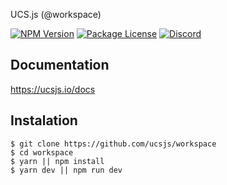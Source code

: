 UCS.js (@workspace)

<p align="left">
    <a href="https://www.npmjs.com/~ucsjs" target="_blank"><img src="https://img.shields.io/npm/v/@ucsjs/workspace.svg" alt="NPM Version" /></a>
    <a href="https://www.npmjs.com/~ucsjs" target="_blank"><img src="https://img.shields.io/npm/l/@ucsjs/workspace.svg" alt="Package License" /></a>
    <a href="https://discord.com/invite/XtUH9sJP" target="_blank"><img src="https://img.shields.io/badge/discord-online-brightgreen.svg" alt="Discord"/></a>
</p>

## Documentation

https://ucsjs.io/docs

## Instalation

```
$ git clone https://github.com/ucsjs/workspace
$ cd workspace
$ yarn || npm install
$ yarn dev || npm run dev
```